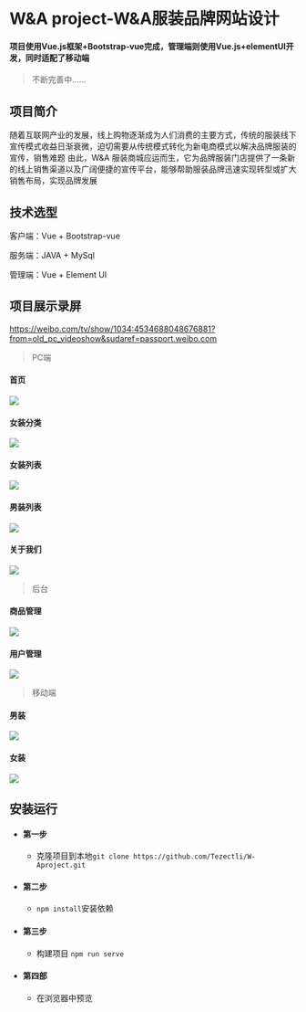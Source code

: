 # W&A project-W&A服装品牌网站设计
#### 项目使用Vue.js框架+Bootstrap-vue完成，管理端则使用Vue.js+elementUI开发，同时适配了移动端

> 不断完善中……

## 项目简介 
随着互联网产业的发展，线上购物逐渐成为人们消费的主要方式，传统的服装线下宣传模式收益日渐衰微，迫切需要从传统模式转化为新电商模式以解决品牌服装的宣传，销售难题
由此，W&A 服装商城应运而生，它为品牌服装门店提供了一条新的线上销售渠道以及广阔便捷的宣传平台，能够帮助服装品牌迅速实现转型或扩大销售布局，实现品牌发展

## 技术选型

客户端：Vue + Bootstrap-vue 

服务端：JAVA + MySql 

管理端：Vue + Element UI 
## 项目展示录屏
https://weibo.com/tv/show/1034:4534688048676881?from=old_pc_videoshow&sudaref=passport.weibo.com
> PC端
#### 首页
![](https://s1.ax1x.com/2020/08/06/a6fOFs.md.png) 
#### 女装分类
![](https://s1.ax1x.com/2020/08/06/a6hKmD.md.png) 
#### 女装列表
![](https://s1.ax1x.com/2020/08/06/a64e4s.md.png) 
#### 男装列表
![](https://s1.ax1x.com/2020/08/06/a64nCn.md.png) 
#### 关于我们
![](https://s1.ax1x.com/2020/08/06/a641DU.md.png) 
> 后台
#### 商品管理
![](https://s1.ax1x.com/2020/08/06/a643bF.md.png) 
#### 用户管理
![](https://s1.ax1x.com/2020/08/06/a64GE4.md.png) 
> 移动端 
#### 男装
![](https://s1.ax1x.com/2020/08/06/a64Y59.png) 
#### 女装 
![](https://s1.ax1x.com/2020/08/06/a6475j.png) 

## 安装运行

* #### 第一步
    * 克隆项目到本地`git clone https://github.com/Tezectli/W-Aproject.git`
* #### 第二步
    * `npm install`安装依赖
* #### 第三步
    * 构建项目 `npm run serve`
* #### 第四部
    * 在浏览器中预览
